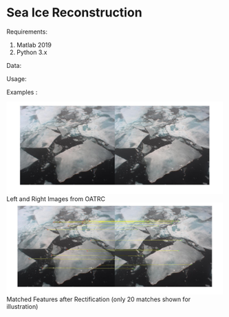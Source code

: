 # Sea Ice Reconstruction
Requirements:
  1. Matlab 2019
  2. Python 3.x
  
  
 Data:
 
 Usage:
 
 Examples :

   <img src="Images/OATRC_07_LR_Montage.jpg" alt="LEFT-RIGHT"/>
    Left and Right Images from OATRC
	 	 
 <img src="Images/OATRC_Matched_Features07siParam.jpg" alt="Matched"/> 
 	Matched Features after Rectification (only 20 matches shown for illustration)
  
	
